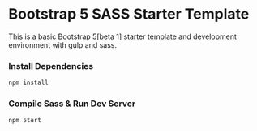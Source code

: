 # Bootstrap 5 SASS Starter Template
This is a basic Bootstrap 5[beta 1] starter template and development environment with gulp and sass. 

### Install Dependencies

```bash
npm install
```

### Compile Sass & Run Dev Server

```bash
npm start
```
